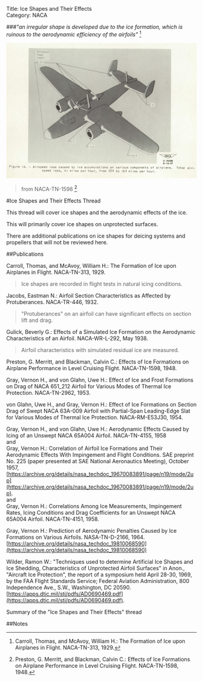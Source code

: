 Title: Ice Shapes and Their Effects  
Category: NACA  

###_"an irregular shape is developed due to the ice formation, which is ruinous to the aerodynamic efficiency of the airfoils"_ [^1]

![Figure_14 of NACA-TN-1598](images/naca-tn-1598/Figure_14_naca_tn_1598.png)  
>from NACA-TN-1598 [^2]

#Ice Shapes and Their Effects Thread

This thread will cover ice shapes and the aerodynamic effects of the ice.

This will primarily cover ice shapes on unprotected surfaces.

There are additional publications on ice shapes for deicing systems and propellers that will not be reviewed here. 

##Publications

Carroll, Thomas, and McAvoy, William H.: The Formation of Ice upon Airplanes in Flight. NACA-TN-313, 1929.  
>Ice shapes are recorded in flight tests in natural icing conditions.  

Jacobs, Eastman N.: Airfoil Section Characteristics as Affected by Protuberances. NACA-TR-446, 1932.  
>"Protuberances" on an airfoil can have significant effects on section lift and drag. 

Gulick, Beverly G.: Effects of a Simulated Ice Formation on the Aerodynamic Characteristics of an Airfoil. NACA-WR-L-292, May 1938.   
>Airfoil characteristics with simulated residual ice are measured.

Preston, G. Merritt, and Blackman, Calvin C.: Effects of Ice Formations on Airplane Performance in Level Cruising Flight. NACA-TN-1598, 1948.   

Gray, Vernon H., and von Glahn, Uwe H.: Effect of Ice and Frost Formations on Drag of NACA 651_212 Airfoil for Various Modes of Thermal Ice Protection. NACA-TN-2962, 1953.   

von Glahn, Uwe H., and Gray, Vernon H.: Effect of Ice Formations on Section Drag of Swept NACA 63A-009 Airfoil with Partial-Span Leading-Edge Slat for Various Modes of Thermal Ice Protection. NACA-RM-E53J30, 1954.  

Gray, Vernon H., and von Glahn, Uwe H.: Aerodynamic Effects Caused by Icing of an Unswept NACA 65A004 Airfoil. NACA-TN-4155, 1958  
and  
Gray, Vernon H.: Correlation of Airfoil Ice Formations and Their Aerodynamic Effects With Impingement and Flight Conditions. SAE preprint No. 225 (paper presented at SAE National Aeronautics Meeting), October 1957, [https://archive.org/details/nasa_techdoc_19670083891/page/n19/mode/2up](https://archive.org/details/nasa_techdoc_19670083891/page/n19/mode/2up).  
and  
Gray, Vernon H.: Correlations Among Ice Measurements, Impingement Rates, Icing Conditions and Drag Coefficients for an Unswept NACA 65A004 Airfoil. NACA-TN-4151, 1958.  

Gray, Vernon H.: Prediction of Aerodynamic Penalties Caused by Ice Formations on Various Airfoils. NASA-TN-D-2166, 1964.  [https://archive.org/details/nasa_techdoc_19810068590](https://archive.org/details/nasa_techdoc_19810068590)  

Wilder, Ramon W.: "Techniques used to determine Artificial Ice Shapes and Ice Shedding, Characteristics of Unprotected Airfoil Surfaces" in Anon., "Aircraft Ice Protection", the report of a symposium held April 28-30, 1969, by the FAA Flight Standards Service; Federal Aviation Administration, 800 Independence Ave., S.W., Washington, DC 20590. [https://apps.dtic.mil/sti/pdfs/AD0690469.pdf](https://apps.dtic.mil/sti/pdfs/AD0690469.pdf).  

Summary of the "Ice Shapes and Their Effects" thread


##Notes  
[^1]: Carroll, Thomas, and McAvoy, William H.: The Formation of Ice upon Airplanes in Flight. NACA-TN-313, 1929.  
[^2]: Preston, G. Merritt, and Blackman, Calvin C.: Effects of Ice Formations on Airplane Performance in Level Cruising Flight. NACA-TN-1598, 1948.  

